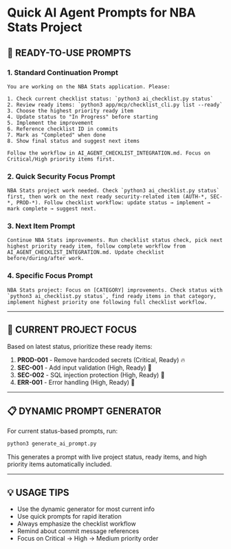 # Quick AI Agent Prompts for NBA Stats Project

## 🚀 **READY-TO-USE PROMPTS**

### **1. Standard Continuation Prompt**
```
You are working on the NBA Stats application. Please:

1. Check current checklist status: `python3 ai_checklist.py status`
2. Review ready items: `python3 app/mcp/checklist_cli.py list --ready`
3. Choose the highest priority ready item
4. Update status to "In Progress" before starting
5. Implement the improvement
6. Reference checklist ID in commits
7. Mark as "Completed" when done
8. Show final status and suggest next items

Follow the workflow in AI_AGENT_CHECKLIST_INTEGRATION.md. Focus on Critical/High priority items first.
```

### **2. Quick Security Focus Prompt**
```
NBA Stats project work needed. Check `python3 ai_checklist.py status` first, then work on the next ready security-related item (AUTH-*, SEC-*, PROD-*). Follow checklist workflow: update status → implement → mark complete → suggest next.
```

### **3. Next Item Prompt**
```
Continue NBA Stats improvements. Run checklist status check, pick next highest priority ready item, follow complete workflow from AI_AGENT_CHECKLIST_INTEGRATION.md. Update checklist before/during/after work.
```

### **4. Specific Focus Prompt**
```
NBA Stats project: Focus on [CATEGORY] improvements. Check status with `python3 ai_checklist.py status`, find ready items in that category, implement highest priority one following full checklist workflow.
```

---

## 🎯 **CURRENT PROJECT FOCUS**

Based on latest status, prioritize these ready items:
1. **PROD-001** - Remove hardcoded secrets (Critical, Ready) 🔥
2. **SEC-001** - Add input validation (High, Ready) 🔴  
3. **SEC-002** - SQL injection protection (High, Ready) 🔴
4. **ERR-001** - Error handling (High, Ready) 🔴

---

## 📋 **DYNAMIC PROMPT GENERATOR**

For current status-based prompts, run:
```bash
python3 generate_ai_prompt.py
```

This generates a prompt with live project status, ready items, and high priority items automatically included.

---

## 💡 **USAGE TIPS**

- Use the dynamic generator for most current info
- Use quick prompts for rapid iteration
- Always emphasize the checklist workflow
- Remind about commit message references
- Focus on Critical → High → Medium priority order
